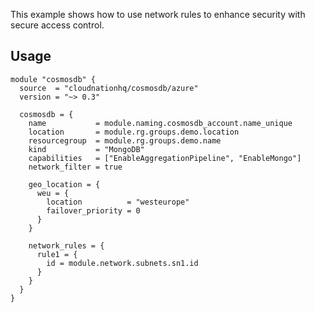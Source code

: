 This example shows how to use network rules to enhance security with secure access control.

## Usage

```hcl
module "cosmosdb" {
  source  = "cloudnationhq/cosmosdb/azure"
  version = "~> 0.3"

  cosmosdb = {
    name           = module.naming.cosmosdb_account.name_unique
    location       = module.rg.groups.demo.location
    resourcegroup  = module.rg.groups.demo.name
    kind           = "MongoDB"
    capabilities   = ["EnableAggregationPipeline", "EnableMongo"]
    network_filter = true

    geo_location = {
      weu = {
        location          = "westeurope"
        failover_priority = 0
      }
    }

    network_rules = {
      rule1 = {
        id = module.network.subnets.sn1.id
      }
    }
  }
}
```
